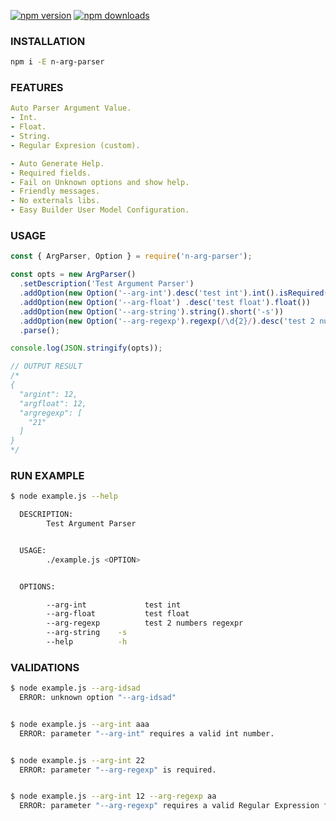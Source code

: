 [![npm version](https://badge.fury.io/js/n-arg-parser.svg)](https://badge.fury.io/js/n-arg-parser)
[![npm downloads](https://img.shields.io/npm/dt/n-arg-parser.svg?style=flat)](https://www.npmjs.com/package/n-arg-parser)

### INSTALLATION
```bash
npm i -E n-arg-parser
```

### FEATURES
```yaml
Auto Parser Argument Value.
- Int.
- Float.
- String.
- Regular Expresion (custom).

- Auto Generate Help.
- Required fields.
- Fail on Unknown options and show help.
- Friendly messages.
- No externals libs.
- Easy Builder User Model Configuration.
```

### USAGE
```js
const { ArgParser, Option } = require('n-arg-parser');

const opts = new ArgParser()
  .setDescription('Test Argument Parser')
  .addOption(new Option('--arg-int').desc('test int').int().isRequired())
  .addOption(new Option('--arg-float') .desc('test float').float())
  .addOption(new Option('--arg-string').string().short('-s'))
  .addOption(new Option('--arg-regexp').regexp(/\d{2}/).desc('test 2 numbers regexpr').isRequired())
  .parse();

console.log(JSON.stringify(opts));

// OUTPUT RESULT
/*
{
  "argint": 12,
  "argfloat": 12,
  "argregexp": [
    "21"
  ]
}
*/

```


### RUN EXAMPLE

```bash
$ node example.js --help

  DESCRIPTION:
        Test Argument Parser


  USAGE:
        ./example.js <OPTION>


  OPTIONS:

        --arg-int             test int
        --arg-float           test float
        --arg-regexp          test 2 numbers regexpr
        --arg-string    -s
        --help          -h

```
### VALIDATIONS

```bash
$ node example.js --arg-idsad
  ERROR: unknown option "--arg-idsad"


$ node example.js --arg-int aaa
  ERROR: parameter "--arg-int" requires a valid int number.


$ node example.js --arg-int 22
  ERROR: parameter "--arg-regexp" is required.


$ node example.js --arg-int 12 --arg-regexp aa
  ERROR: parameter "--arg-regexp" requires a valid Regular Expression for "/\d{2}/".
```
